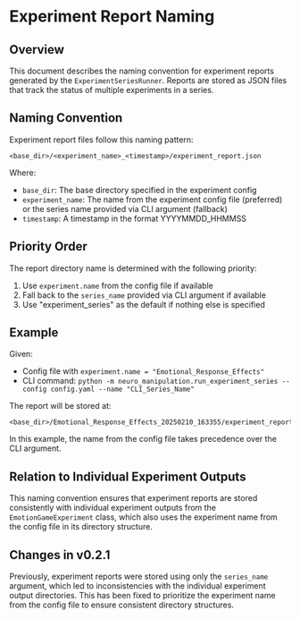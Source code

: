 # Experiment Report Naming

## Overview

This document describes the naming convention for experiment reports generated by the `ExperimentSeriesRunner`. Reports are stored as JSON files that track the status of multiple experiments in a series.

## Naming Convention

Experiment report files follow this naming pattern:
```
<base_dir>/<experiment_name>_<timestamp>/experiment_report.json
```

Where:
- `base_dir`: The base directory specified in the experiment config
- `experiment_name`: The name from the experiment config file (preferred) or the series name provided via CLI argument (fallback)
- `timestamp`: A timestamp in the format YYYYMMDD_HHMMSS

## Priority Order

The report directory name is determined with the following priority:

1. Use `experiment.name` from the config file if available
2. Fall back to the `series_name` provided via CLI argument if available
3. Use "experiment_series" as the default if nothing else is specified

## Example

Given:
- Config file with `experiment.name = "Emotional_Response_Effects"`
- CLI command: `python -m neuro_manipulation.run_experiment_series --config config.yaml --name "CLI_Series_Name"`

The report will be stored at:
```
<base_dir>/Emotional_Response_Effects_20250210_163355/experiment_report.json
```

In this example, the name from the config file takes precedence over the CLI argument.

## Relation to Individual Experiment Outputs

This naming convention ensures that experiment reports are stored consistently with individual experiment outputs from the `EmotionGameExperiment` class, which also uses the experiment name from the config file in its directory structure.

## Changes in v0.2.1

Previously, experiment reports were stored using only the `series_name` argument, which led to inconsistencies with the individual experiment output directories. This has been fixed to prioritize the experiment name from the config file to ensure consistent directory structures. 